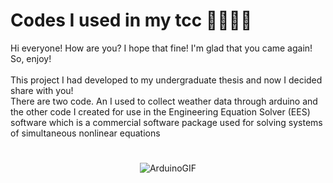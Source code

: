 # Codes I used in my tcc 👨🏼‍🎓😵

Hi everyone! How are you? I hope that fine! I'm glad that you came again! So, enjoy!
<br>
<br>
This project I had developed to my undergraduate thesis and now I decided share with you!
<br>
There are two code. An I used to collect weather data through arduino and the other code I created for use in the Engineering Equation Solver (EES) software which is a commercial software package used for solving systems of simultaneous nonlinear equations
<br>
#
<div align="center">


![ArduinoGIF](https://user-images.githubusercontent.com/111397870/198845042-9ecd89d3-923b-4da3-9ac8-be630eafdf6d.gif)

